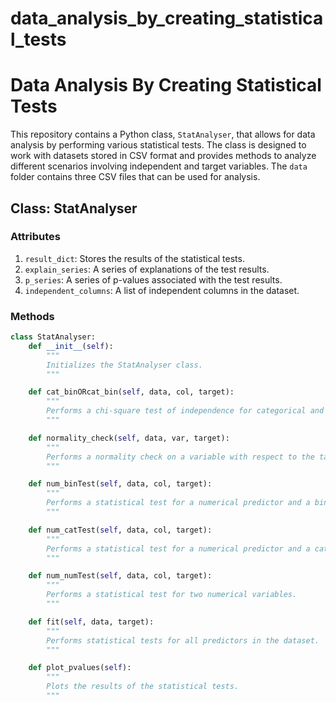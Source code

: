 # data_analysis_by_creating_statistical_tests
# Data Analysis By Creating Statistical Tests

This repository contains a Python class, `StatAnalyser`, that allows for data analysis by performing various statistical tests. The class is designed to work with datasets stored in CSV format and provides methods to analyze different scenarios involving independent and target variables. The `data` folder contains three CSV files that can be used for analysis.

## Class: StatAnalyser

### Attributes

1. `result_dict`: Stores the results of the statistical tests.
2. `explain_series`: A series of explanations of the test results.
3. `p_series`: A series of p-values associated with the test results.
4. `independent_columns`: A list of independent columns in the dataset.

### Methods

```python
class StatAnalyser:
    def __init__(self):
        """
        Initializes the StatAnalyser class.
        """

    def cat_binORcat_bin(self, data, col, target):
        """
        Performs a chi-square test of independence for categorical and binary variables.
        """

    def normality_check(self, data, var, target):
        """
        Performs a normality check on a variable with respect to the target variable.
        """

    def num_binTest(self, data, col, target):
        """
        Performs a statistical test for a numerical predictor and a binary target variable.
        """

    def num_catTest(self, data, col, target):
        """
        Performs a statistical test for a numerical predictor and a categorical target variable.
        """

    def num_numTest(self, data, col, target):
        """
        Performs a statistical test for two numerical variables.
        """

    def fit(self, data, target):
        """
        Performs statistical tests for all predictors in the dataset.
        """

    def plot_pvalues(self):
        """
        Plots the results of the statistical tests.
        """
